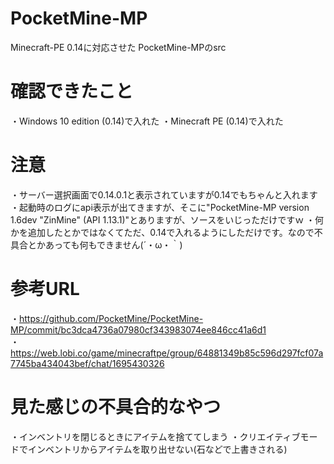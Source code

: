 # PocketMine-MP
Minecraft-PE 0.14に対応させた PocketMine-MPのsrc

# 確認できたこと
 ・Windows 10 edition (0.14)で入れた
 ・Minecraft PE (0.14)で入れた
 
# 注意
 ・サーバー選択画面で0.14.0.1と表示されていますが0.14でもちゃんと入れます
 ・起動時のログにapi表示が出てきますが、そこに"PocketMine-MP version 1.6dev "ZinMine" (API 1.13.1)"とありますが、ソースをいじっただけですｗ
 ・何かを追加したとかではなくてただ、0.14で入れるようにしただけです。なので不具合とかあっても何もできません(´・ω・｀)

# 参考URL
 ・https://github.com/PocketMine/PocketMine-MP/commit/bc3dca4736a07980cf343983074ee846cc41a6d1  
 ・https://web.lobi.co/game/minecraftpe/group/64881349b85c596d297fcf07a7745ba434043bef/chat/1695430326

# 見た感じの不具合的なやつ
・インベントリを閉じるときにアイテムを捨ててしまう
・クリエイティブモードでインベントリからアイテムを取り出せない(石などで上書きされる)
